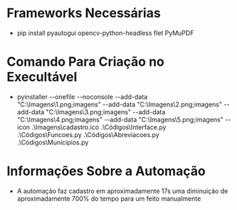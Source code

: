 # Frameworks Necessárias
- pip install pyautogui opencv-python-headless flet PyMuPDF
# Comando Para Criação no Execultável
- pyinstaller --onefile --noconsole --add-data "C:\Imagens\1.png;imagens" --add-data "C:\Imagens\2.png;imagens" --add-data "C:\Imagens\3.png;imagens" --add-data "C:\Imagens\4.png;imagens" --add-data "C:\Imagens\5.png;imagens" --icon .\Imagens\cadastro.ico .\Códigos\Interface.py .\Códigos\Funcoes.py .\Códigos\Abreviacoes.py .\Códigos\Municipios.py
# Informações Sobre a Automação
- A automação faz cadastro em aproximadamente 17s uma diminuição de aproximadamente 700% do tempo para um feito manualmente
